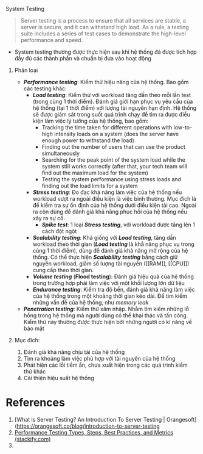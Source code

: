 ---
---
System Testing

> Server testing is a process to ensure that all services are stable, a server is secure, and it can withstand high load. As a rule, a testing suite includes a series of test cases to demonstrate the high-level performance and speed.

- System testing thường được thực hiện sau khi hệ thống đã được tích hợp đầy đủ các thành phần và chuẩn bị đưa vào hoạt động

1. Phân loại
	- ***Performance testing***: Kiểm thử hiệu năng của hệ thống. Bao gồm các testing khác:
		- ***Load testing***: Kiểm thử với workload tăng dần theo mỗi lần test (trong cùng 1 thời điểm). Đánh giá giới hạn phục vụ yêu cầu của hệ thống (tại 1 thời điểm) với lượng tài nguyên hạn định. Hệ thống sẽ được giám sát trong suốt quá trình chạy để tìm ra được điều kiện làm việc lý tưởng của hệ thống, bao gồm:
			- Tracking the time taken for different operations with low-to-high intensity loads on a system (does the server have enough power to withstand the load)
			- Finding out the number of users that can use the product simultaneously
			- Searching for the peak point of the system load while the system still works correctly (after that, your tech team will find out the maximum load for the system)
			- Testing the system performance using stress loads and finding out the load limits for a system
		- ***Stress testing***: Đo đạc khả năng làm việc của hệ thống nếu workload vượt ra ngoài điều kiện là việc bình thường. Mục đích là để kiểm tra sự ổn định của hệ thống dưới điều kiện tải cao. Ngoài ra còn dùng để đánh giá khả năng phục hồi của hệ thống nếu xảy ra sự cố.
			- ***Spike test***: 1 loại ***Stress testing***, với workload được tăng lên 1 cách đột ngột
		- ***Scalability testing***: Khá giống với ***Load testing***, tăng dần workload theo thời gian (***Load testing*** là khẳ năng phục vụ trong cùng 1 thời điểm), dùng để đánh giá khả năng mở rộng của hệ thống. Có thể thực hiện ***Scalability testing*** bằng cách giữ nguyên workload, giảm số lượng tài nguyên ([[RAM]], [[CPU]]) cung cấp theo thời gian.
		- ***Volume testing*** (**Flood testing**): Đánh giá hiệu quả của hệ thống trong trường hợp phải làm việc với một khối lượng lớn dữ liệu
		- ***Endurance testing***: Kiểm tra độ bền, đánh giá khả năng làm việc của hệ thống trong một khoảng thời gian kéo dài. Để tìm kiếm những vấn đề của hệ thống, như *memory leak*
	- ***Penetration testing***: Kiểm thử xâm nhập. Nhằm tìm kiếm những lỗ hổng trong hệ thống mà người dùng có thể khai thác và tấn công. Kiểm thử này thường được thực hiện bởi những người có kĩ năng về bảo mật

2. Mục đích:
	1. Đánh giá khả năng chịu tải của hệ thống
	2. Tìm ra khoảng làm việc phù hợp với tài nguyên của hệ thống
	3. Phát hiện các lỗi tiềm ẩn, chưa xuất hiện trong các quá trình kiểm thử khác
	4. Cải thiện hiệu suất hệ thống

# References
1. [What is Server Testing? An Introduction To Server Testing | Orangesoft](https://orangesoft.co/blog/introduction-to-server-testing
2. [Performance Testing Types, Steps, Best Practices, and Metrics (stackify.com)](https://stackify.com/ultimate-guide-performance-testing-and-software-testing/)
3. 